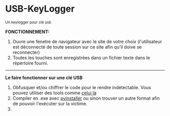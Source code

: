 # USB-KeyLogger
<sub> Un keylogger pour clé usb  </sub>



**FONCTIONNEMENT:**
1) Ouvre une fenetre de navigateur avec le site de votre choix (l'utilisateur est déconnecté de toute session sur ce site afin qu'il doive se reconnecter)
2) Toutes les touches sont enregistrées dans un fichier texte dans le répertoire fourni.

--------------------------------------------------------

**Le faire fonctionner sur une clé USB**
1) Obfusquer et/ou chiffrer le code pour le rendre indétectable. Vous pouvez utiliser des tools comme [celui là](https://github.com/spicesouls/onelinepy)
2) Compiler en .exe avec [pyinstaller](https://pyinstaller.org/en/stable/) ou sinon trouver un autre format afin de pouvoir l'exécuter sur la victime.
3) 
